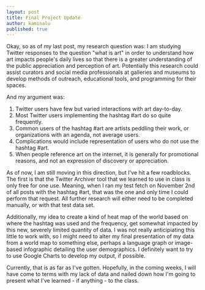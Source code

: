```yaml
---
layout: post
title: Final Project Update
author: kaminalu
published: true
---
```


Okay, so as of my last post, my research question was:
I am studying Twitter responses to the question "what is art" in order to understand how art impacts people's daily lives so that there is a greater understanding of the public appreciation and perception of art.  Potentially this research could assist curators and social media professionals at galleries and museums to develop methods of outreach, educational tools, and programming for their spaces.

And my argument was:
  1. Twitter users have few but varied interactions with art day-to-day.
  2. Most Twitter users implementing the hashtag #art do so quite frequently.
  3. Common users of the hashtag #art are artists peddling their work, or organizations with an agenda, not average users.
  4. Complications would include representation of users who do not use the hashtag #art.
  5. When people reference art on the internet, it is generally for promotional reasons, and not an expression of discovery or appreciation.

As of now, I am still moving in this direction, but I've hit a few roadblocks.  The first is that the Twitter Archiver tool that we learned to use in class is only free for one use.  Meaning, when I ran my test fetch on November 2nd of all posts with the hashtag #art, that was the one and only time I could perform that request.  All further research will either need to be completed manually, or with that test data set.

Additionally, my idea to create a kind of heat map of the world based on where the hashtag was used and the frequency, get somewhat impacted by this new, severely limited quantity of data.  I was not really anticipiating this little to work with, so I might need to alter my final presentation of my data from a world map to something else, perhaps a language graph or image-based infographic detailing the user demographics.  I definitely want to try to use Google Charts to develop my output, if possible.

Currently, that is as far as I've gotten.  Hopefully, in the coming weeks, I will have come to terms with my lack of data and nailed down how I'm going to present what I've learned - if anything - to the class.
